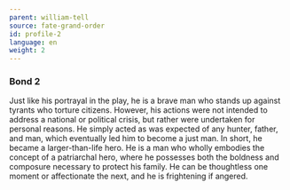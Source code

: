 ```yaml
---
parent: william-tell
source: fate-grand-order
id: profile-2
language: en
weight: 2
---
```


### Bond 2

Just like his portrayal in the play, he is a brave man who stands up against tyrants who torture citizens. However, his actions were not intended to address a national or political crisis, but rather were undertaken for personal reasons.
He simply acted as was expected of any hunter, father, and man, which eventually led him to become a just man. In short, he became a larger-than-life hero.
He is a man who wholly embodies the concept of a patriarchal hero, where he possesses both the boldness and composure necessary to protect his family. He can be thoughtless one moment or affectionate the next, and he is frightening if angered.
